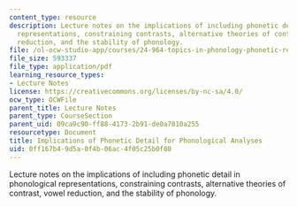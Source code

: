 ```yaml
---
content_type: resource
description: Lecture notes on the implications of including phonetic detail in phonological
  representations, constraining contrasts, alternative theories of contrast, vowel
  reduction, and the stability of phonology.
file: /ol-ocw-studio-app/courses/24-964-topics-in-phonology-phonetic-realization-fall-2006/0ff167b49d5a0f4b06ac4f05c25b0f80_MIT24_964F06_lec06_detail.pdf
file_size: 593337
file_type: application/pdf
learning_resource_types:
- Lecture Notes
license: https://creativecommons.org/licenses/by-nc-sa/4.0/
ocw_type: OCWFile
parent_title: Lecture Notes
parent_type: CourseSection
parent_uid: 09ca9c90-ff88-4173-2b91-de0a7010a255
resourcetype: Document
title: Implications of Phonetic Detail for Phonological Analyses
uid: 0ff167b4-9d5a-0f4b-06ac-4f05c25b0f80
---
```

Lecture notes on the implications of including phonetic detail in phonological representations, constraining contrasts, alternative theories of contrast, vowel reduction, and the stability of phonology.